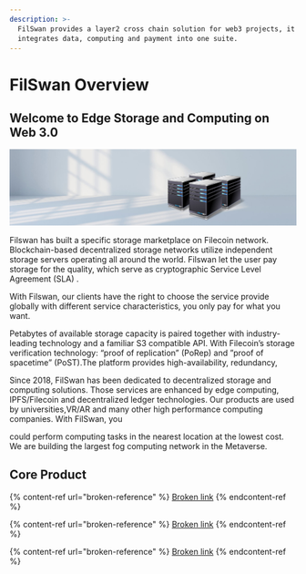 ```yaml
---
description: >-
  FilSwan provides a layer2 cross chain solution for web3 projects, it
  integrates data, computing and payment into one suite.
---
```


# FilSwan Overview

## Welcome to Edge Storage and Computing on Web 3.0

![](<.gitbook/assets/image (28) (1) (1) (1).png>)

Filswan has built a specific storage marketplace on Filecoin network. Blockchain-based decentralized storage networks utilize independent storage servers operating all around the world. Filswan let the user pay storage for the quality, which serve as cryptographic Service Level Agreement (SLA) .

With Filswan, our clients have the right to choose the service provide globally with different service characteristics, you only pay for what you want.

Petabytes of available storage capacity is paired together with industry-leading technology and a familiar S3 compatible API. With Filecoin’s storage verification technology: “proof of replication” (PoRep) and ”proof of spacetime” (PoST).The platform provides high-availability, redundancy,

Since 2018, FilSwan has been dedicated to decentralized storage and computing solutions. Those services are enhanced by edge computing, IPFS/Filecoin and decentralized ledger technologies. Our products are used by universities,VR/AR and many other high performance computing companies. With FilSwan, you

could perform computing tasks in the nearest location at the lowest cost. We are building the largest fog computing network in the Metaverse.

## Core Product

{% content-ref url="broken-reference" %}
[Broken link](broken-reference)
{% endcontent-ref %}

{% content-ref url="broken-reference" %}
[Broken link](broken-reference)
{% endcontent-ref %}

{% content-ref url="broken-reference" %}
[Broken link](broken-reference)
{% endcontent-ref %}
